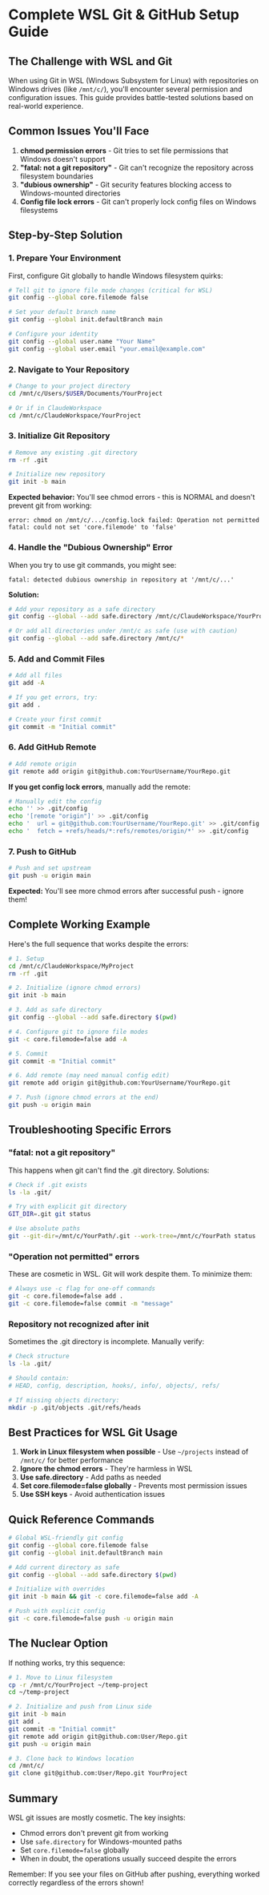 # Complete WSL Git & GitHub Setup Guide

## The Challenge with WSL and Git

When using Git in WSL (Windows Subsystem for Linux) with repositories on Windows drives (like `/mnt/c/`), you'll encounter several permission and configuration issues. This guide provides battle-tested solutions based on real-world experience.

## Common Issues You'll Face

1. **chmod permission errors** - Git tries to set file permissions that Windows doesn't support
2. **"fatal: not a git repository"** - Git can't recognize the repository across filesystem boundaries
3. **"dubious ownership"** - Git security features blocking access to Windows-mounted directories
4. **Config file lock errors** - Git can't properly lock config files on Windows filesystems

## Step-by-Step Solution

### 1. Prepare Your Environment

First, configure Git globally to handle Windows filesystem quirks:

```bash
# Tell git to ignore file mode changes (critical for WSL)
git config --global core.filemode false

# Set your default branch name
git config --global init.defaultBranch main

# Configure your identity
git config --global user.name "Your Name"
git config --global user.email "your.email@example.com"
```

### 2. Navigate to Your Repository

```bash
# Change to your project directory
cd /mnt/c/Users/$USER/Documents/YourProject

# Or if in ClaudeWorkspace
cd /mnt/c/ClaudeWorkspace/YourProject
```

### 3. Initialize Git Repository

```bash
# Remove any existing .git directory
rm -rf .git

# Initialize new repository
git init -b main
```

**Expected behavior:** You'll see chmod errors - this is NORMAL and doesn't prevent git from working:
```
error: chmod on /mnt/c/.../config.lock failed: Operation not permitted
fatal: could not set 'core.filemode' to 'false'
```

### 4. Handle the "Dubious Ownership" Error

When you try to use git commands, you might see:
```
fatal: detected dubious ownership in repository at '/mnt/c/...'
```

**Solution:**
```bash
# Add your repository as a safe directory
git config --global --add safe.directory /mnt/c/ClaudeWorkspace/YourProject

# Or add all directories under /mnt/c as safe (use with caution)
git config --global --add safe.directory /mnt/c/*
```

### 5. Add and Commit Files

```bash
# Add all files
git add -A

# If you get errors, try:
git add .

# Create your first commit
git commit -m "Initial commit"
```

### 6. Add GitHub Remote

```bash
# Add remote origin
git remote add origin git@github.com:YourUsername/YourRepo.git
```

**If you get config lock errors**, manually add the remote:
```bash
# Manually edit the config
echo '' >> .git/config
echo '[remote "origin"]' >> .git/config
echo '	url = git@github.com:YourUsername/YourRepo.git' >> .git/config
echo '	fetch = +refs/heads/*:refs/remotes/origin/*' >> .git/config
```

### 7. Push to GitHub

```bash
# Push and set upstream
git push -u origin main
```

**Expected:** You'll see more chmod errors after successful push - ignore them!

## Complete Working Example

Here's the full sequence that works despite the errors:

```bash
# 1. Setup
cd /mnt/c/ClaudeWorkspace/MyProject
rm -rf .git

# 2. Initialize (ignore chmod errors)
git init -b main

# 3. Add as safe directory
git config --global --add safe.directory $(pwd)

# 4. Configure git to ignore file modes
git -c core.filemode=false add -A

# 5. Commit
git commit -m "Initial commit"

# 6. Add remote (may need manual config edit)
git remote add origin git@github.com:YourUsername/YourRepo.git

# 7. Push (ignore chmod errors at the end)
git push -u origin main
```

## Troubleshooting Specific Errors

### "fatal: not a git repository"

This happens when git can't find the .git directory. Solutions:

```bash
# Check if .git exists
ls -la .git/

# Try with explicit git directory
GIT_DIR=.git git status

# Use absolute paths
git --git-dir=/mnt/c/YourPath/.git --work-tree=/mnt/c/YourPath status
```

### "Operation not permitted" errors

These are cosmetic in WSL. Git will work despite them. To minimize them:

```bash
# Always use -c flag for one-off commands
git -c core.filemode=false add .
git -c core.filemode=false commit -m "message"
```

### Repository not recognized after init

Sometimes the .git directory is incomplete. Manually verify:

```bash
# Check structure
ls -la .git/

# Should contain:
# HEAD, config, description, hooks/, info/, objects/, refs/

# If missing objects directory:
mkdir -p .git/objects .git/refs/heads
```

## Best Practices for WSL Git Usage

1. **Work in Linux filesystem when possible** - Use `~/projects` instead of `/mnt/c/` for better performance
2. **Ignore the chmod errors** - They're harmless in WSL
3. **Use safe.directory** - Add paths as needed
4. **Set core.filemode=false globally** - Prevents most permission issues
5. **Use SSH keys** - Avoid authentication issues

## Quick Reference Commands

```bash
# Global WSL-friendly git config
git config --global core.filemode false
git config --global init.defaultBranch main

# Add current directory as safe
git config --global --add safe.directory $(pwd)

# Initialize with overrides
git init -b main && git -c core.filemode=false add -A

# Push with explicit config
git -c core.filemode=false push -u origin main
```

## The Nuclear Option

If nothing works, try this sequence:

```bash
# 1. Move to Linux filesystem
cp -r /mnt/c/YourProject ~/temp-project
cd ~/temp-project

# 2. Initialize and push from Linux side
git init -b main
git add .
git commit -m "Initial commit"
git remote add origin git@github.com:User/Repo.git
git push -u origin main

# 3. Clone back to Windows location
cd /mnt/c/
git clone git@github.com:User/Repo.git YourProject
```

## Summary

WSL git issues are mostly cosmetic. The key insights:
- Chmod errors don't prevent git from working
- Use `safe.directory` for Windows-mounted paths  
- Set `core.filemode=false` globally
- When in doubt, the operations usually succeed despite the errors

Remember: If you see your files on GitHub after pushing, everything worked correctly regardless of the errors shown!